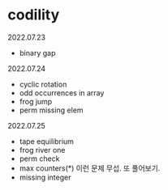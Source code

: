 # codility

2022.07.23
- binary gap

2022.07.24
- cyclic rotation
- odd occurrences in array
- frog jump
- perm missing elem

2022.07.25
- tape equilibrium
- frog river one
- perm check
- max counters(*) 이런 문제 무섭. 또 풀어보기.
- missing integer
